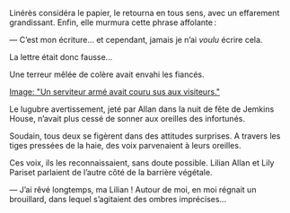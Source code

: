 Linérès considéra le papier, le retourna en tous sens, avec un effarement
grandissant. Enfin, elle murmura cette phrase affolante :

— C’est mon écriture... et cependant, jamais je n’ai _voulu_ écrire cela.

La lettre était donc fausse...

Une terreur mêlée de colère avait envahi les fiancés.

[Image: "Un serviteur armé avait couru sus aux visiteurs."](../images/1-page-389.JPG)

Le lugubre avertissement, jeté par Allan dans la nuit de fête de Jemkins House, n’avait plus cessé de sonner aux oreilles des infortunés.

Soudain, tous deux se figèrent dans des attitudes surprises. A travers les
tiges pressées de la haie, des voix parvenaient à leurs oreilles.

Ces voix, ils les reconnaissaient, sans doute possible. Lilian Allan et Lily
Pariset parlaient de l’autre côté de la barrière végétale.

— J’ai rêvé longtemps, ma Lilian ! Autour de moi, en moi régnait un brouillard, dans lequel s’agitaient des ombres imprécises...
